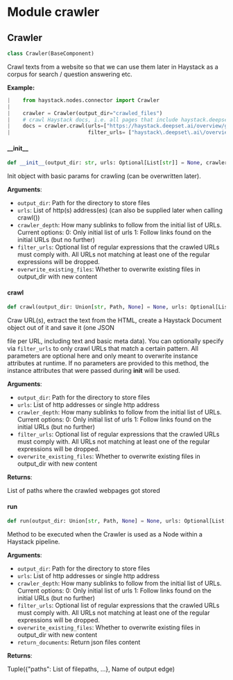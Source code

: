 <a id="crawler"></a>

# Module crawler

<a id="crawler.Crawler"></a>

## Crawler

```python
class Crawler(BaseComponent)
```

Crawl texts from a website so that we can use them later in Haystack as a corpus for search / question answering etc.

**Example:**
```python
|    from haystack.nodes.connector import Crawler
|
|    crawler = Crawler(output_dir="crawled_files")
|    # crawl Haystack docs, i.e. all pages that include haystack.deepset.ai/overview/
|    docs = crawler.crawl(urls=["https://haystack.deepset.ai/overview/get-started"],
|                         filter_urls= ["haystack\.deepset\.ai\/overview\/"])
```

<a id="crawler.Crawler.__init__"></a>

#### \_\_init\_\_

```python
def __init__(output_dir: str, urls: Optional[List[str]] = None, crawler_depth: int = 1, filter_urls: Optional[List] = None, overwrite_existing_files=True)
```

Init object with basic params for crawling (can be overwritten later).

**Arguments**:

- `output_dir`: Path for the directory to store files
- `urls`: List of http(s) address(es) (can also be supplied later when calling crawl())
- `crawler_depth`: How many sublinks to follow from the initial list of URLs. Current options:
0: Only initial list of urls
1: Follow links found on the initial URLs (but no further)
- `filter_urls`: Optional list of regular expressions that the crawled URLs must comply with.
All URLs not matching at least one of the regular expressions will be dropped.
- `overwrite_existing_files`: Whether to overwrite existing files in output_dir with new content

<a id="crawler.Crawler.crawl"></a>

#### crawl

```python
def crawl(output_dir: Union[str, Path, None] = None, urls: Optional[List[str]] = None, crawler_depth: Optional[int] = None, filter_urls: Optional[List] = None, overwrite_existing_files: Optional[bool] = None) -> List[Path]
```

Craw URL(s), extract the text from the HTML, create a Haystack Document object out of it and save it (one JSON

file per URL, including text and basic meta data).
You can optionally specify via `filter_urls` to only crawl URLs that match a certain pattern.
All parameters are optional here and only meant to overwrite instance attributes at runtime.
If no parameters are provided to this method, the instance attributes that were passed during __init__ will be used.

**Arguments**:

- `output_dir`: Path for the directory to store files
- `urls`: List of http addresses or single http address
- `crawler_depth`: How many sublinks to follow from the initial list of URLs. Current options:
0: Only initial list of urls
1: Follow links found on the initial URLs (but no further)
- `filter_urls`: Optional list of regular expressions that the crawled URLs must comply with.
All URLs not matching at least one of the regular expressions will be dropped.
- `overwrite_existing_files`: Whether to overwrite existing files in output_dir with new content

**Returns**:

List of paths where the crawled webpages got stored

<a id="crawler.Crawler.run"></a>

#### run

```python
def run(output_dir: Union[str, Path, None] = None, urls: Optional[List[str]] = None, crawler_depth: Optional[int] = None, filter_urls: Optional[List] = None, overwrite_existing_files: Optional[bool] = None, return_documents: Optional[bool] = False) -> Tuple[Dict, str]
```

Method to be executed when the Crawler is used as a Node within a Haystack pipeline.

**Arguments**:

- `output_dir`: Path for the directory to store files
- `urls`: List of http addresses or single http address
- `crawler_depth`: How many sublinks to follow from the initial list of URLs. Current options:
0: Only initial list of urls
1: Follow links found on the initial URLs (but no further)
- `filter_urls`: Optional list of regular expressions that the crawled URLs must comply with.
All URLs not matching at least one of the regular expressions will be dropped.
- `overwrite_existing_files`: Whether to overwrite existing files in output_dir with new content
- `return_documents`: Return json files content

**Returns**:

Tuple({"paths": List of filepaths, ...}, Name of output edge)

